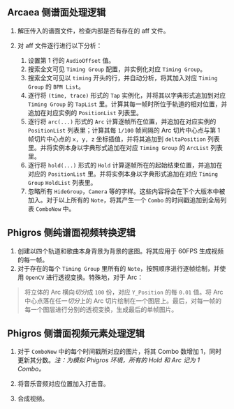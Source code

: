 ## Arcaea 侧谱面处理逻辑

1. 解压传入的谱面文件，检查内部是否有存在的 aff 文件。

2. 对 aff 文件逐行进行以下分析：

   1. 设置第 1 行的 `AudioOffset` 值。
   2. 搜索全文可见 `Timing Group` 配置，并实例化对应 `Timing Group`。
   3. 搜索全文可见以 `timing` 开头的行，并自动分析，将其加入对应 `Timing Group` 的 `BPM List`。
   4. 逐行将 `(time, trace)` 形式的 `Tap` 实例化，并将其以字典形式追加到对应 `Timing Group` 的 `TapList` 里。计算其每一帧时所位于轨道的相对位置，并追加在对应实例的 `PositionList` 列表里。
   5. 逐行将 `arc(...)` 形式的 `Arc` 计算逐帧所在位置，并追加在对应实例的 `PositionList` 列表里；计算其每 `1/100` 帧间隔的 Arc 切片中心点与第 1 帧切片中心点的 `x, y, z` 坐标插值，并将其追加到 `deltaPosition` 列表里。并将实例本身以字典形式追加在对应 `Timing Group` 的 `ArcList` 列表里。
   6. 逐行将 `hold(...)` 形式的 `Hold` 计算逐帧所在的起始结束位置，并追加在对应的 `PositionList` 里。并将实例本身以字典形式追加在对应 `Timing Group` `HoldList` 列表里。
   7. 忽略所有 `HideGroup`，`Camera` 等的字样。这些内容将会在下个大版本中被加入。对于以上所有的 `Note`，将其产生一个 `Combo` 的时间戳追加到全局列表 `ComboNow` 中。

## Phigros 侧纯谱面视频转换逻辑

1. 创建以四个轨道和歌曲本身背景为背景的底图。将其应用于 60FPS 生成视频的每一帧。
2. 对于存在的每个 `Timing Group` 里所有的 `Note`，按照顺序进行逐帧绘制，并使用 `OpenCV` 进行透视变换。特殊地，对于 Arc：

> 将立体的 Arc 横向*切分*成 `100` 份，对应 `Y_Position` 的每 `0.01` 值。将 Arc 中心点落在任一*切分*上的 Arc 切片绘制在一个图层上。最后，对每一帧的每一个图层进行分别的透视变换，生成最后的单帧图片。

## Phigros 侧谱面视频元素处理逻辑

1. 对于 `ComboNow` 中的每个时间戳所对应的图片，将其 Combo 数增加 1，同时更新其分数。*注：为模拟 Phigros 环境，所有的 Hold 和 Arc 记为 1 Combo。*

2. 将音乐音频对应位置加入打击音。
3. 合成视频。

